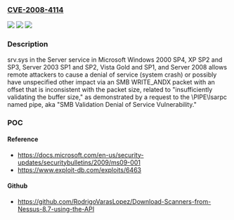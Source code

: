 ### [CVE-2008-4114](https://cve.mitre.org/cgi-bin/cvename.cgi?name=CVE-2008-4114)
![](https://img.shields.io/static/v1?label=Product&message=n%2Fa&color=blue)
![](https://img.shields.io/static/v1?label=Version&message=n%2Fa&color=blue)
![](https://img.shields.io/static/v1?label=Vulnerability&message=n%2Fa&color=brighgreen)

### Description

srv.sys in the Server service in Microsoft Windows 2000 SP4, XP SP2 and SP3, Server 2003 SP1 and SP2, Vista Gold and SP1, and Server 2008 allows remote attackers to cause a denial of service (system crash) or possibly have unspecified other impact via an SMB WRITE_ANDX packet with an offset that is inconsistent with the packet size, related to "insufficiently validating the buffer size," as demonstrated by a request to the \PIPE\lsarpc named pipe, aka "SMB Validation Denial of Service Vulnerability."

### POC

#### Reference
- https://docs.microsoft.com/en-us/security-updates/securitybulletins/2009/ms09-001
- https://www.exploit-db.com/exploits/6463

#### Github
- https://github.com/RodrigoVarasLopez/Download-Scanners-from-Nessus-8.7-using-the-API

